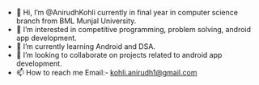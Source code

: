 - 👋 Hi, I’m @AnirudhKohli currently in final year in computer science branch from BML Munjal University.
- 👀 I’m interested in competitive programming, problem solving, android app development.
- 🌱 I’m currently learning Android and DSA.
- 💞️ I’m looking to collaborate on projects related to android app development.
- 📫 How to reach me Email:- kohli.anirudh1@gmail.com

<!---
AnirudhKohli/AnirudhKohli is a ✨ special ✨ repository because its `README.md` (this file) appears on your GitHub profile.
You can click the Preview link to take a look at your changes.
--->
